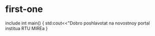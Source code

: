 # first-one
include<iostream>
int main()
  {
      std:cout<<"Dobro poshlavotat na novostnoy portal institua RTU MIREa
  }
  
